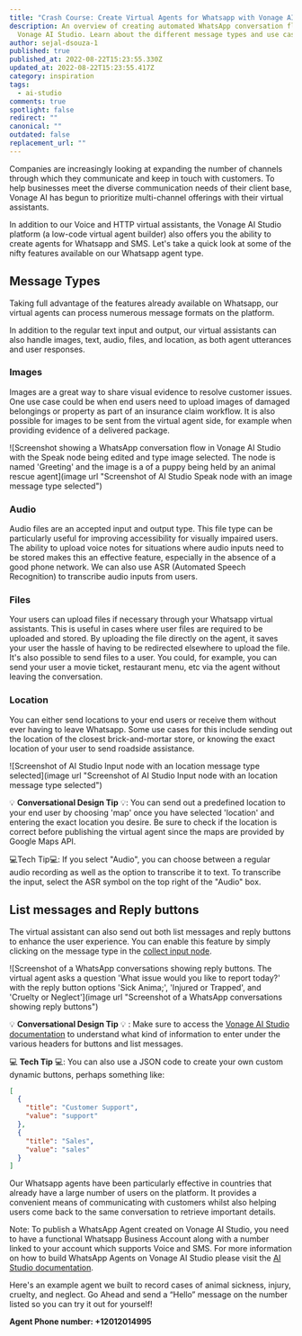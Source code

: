 ```yaml
---
title: "Crash Course: Create Virtual Agents for Whatsapp with Vonage AI Studio"
description: An overview of creating automated WhatsApp conversation flows with
  Vonage AI Studio. Learn about the different message types and use cases.
author: sejal-dsouza-1
published: true
published_at: 2022-08-22T15:23:55.330Z
updated_at: 2022-08-22T15:23:55.417Z
category: inspiration
tags:
  - ai-studio
comments: true
spotlight: false
redirect: ""
canonical: ""
outdated: false
replacement_url: ""
---
```

Companies are increasingly looking at expanding the number of channels through which they communicate and keep in touch with customers. To help businesses meet the diverse communication needs of their client base, Vonage AI has begun to prioritize multi-channel offerings with their virtual assistants.

In addition to our Voice and HTTP virtual assistants, the Vonage AI Studio platform (a low-code virtual agent builder) also offers you the ability to create agents for Whatsapp and SMS. Let's take a quick look at some of the nifty features available on our Whatsapp agent type.

## Message Types

Taking full advantage of the features already available on Whatsapp, our virtual agents can process numerous message formats on the platform.

In addition to the regular text input and output, our virtual assistants can also handle images, text, audio, files, and location, as both agent utterances and user responses.

### Images

Images are a great way to share visual evidence to resolve customer issues. One use case could be when end users need to upload images of damaged belongings or property as part of an insurance claim workflow. It is also possible for images to be sent from the virtual agent side, for example when providing evidence of a delivered package.

![Screenshot showing a WhatsApp conversation flow in Vonage AI Studio with the Speak node being edited and type image selected. The node is named 'Greeting' and the image is a of a puppy being held by an animal rescue agent](image url "Screenshot of AI Studio Speak node with an image message type selected")

### Audio

Audio files are an accepted input and output type. This file type can be particularly useful for improving accessibility for visually impaired users. The ability to upload voice notes for situations where audio inputs need to be stored makes this an effective feature, especially in the absence of a good phone network. We can also use ASR (Automated Speech Recognition) to transcribe audio inputs from users.

### Files

Your users can upload files if necessary through your Whatsapp virtual assistants. This is useful in cases where user files are required to be uploaded and stored. By uploading the file directly on the agent, it saves your user the hassle of having to be redirected elsewhere to upload the file. It's also possible to send files to a user. You could, for example, you can send your user a movie ticket, restaurant menu, etc via the agent without leaving the conversation.

### Location

You can either send locations to your end users or receive them without ever having to leave Whatsapp. Some use cases for this include sending out the location of the closest brick-and-mortar store, or knowing the exact location of your user to send roadside assistance.

![Screenshot of AI Studio Input node with an location message type selected](image url "Screenshot of AI Studio Input node with an location message type selected")

💡 **Conversational Design Tip** 💡:  You can send out a predefined location to your end user by choosing 'map' once you have selected 'location' and entering the exact location you desire. Be sure to check if the location is correct before publishing the virtual agent since the maps are provided by Google Maps API.

💻Tech Tip💻: If you select "Audio", you can choose between a regular audio recording as well as the option to transcribe it to text. To transcribe the input, select the ASR symbol on the top right of the "Audio" box.

## List messages and Reply buttons

The virtual assistant can also send out both list messages and reply buttons to enhance the user experience. You can enable this feature by simply clicking on the message type in the [collect input node](https://studio.docs.ai.vonage.com/whatsapp-chatbot/whatsapp-chatbot/nodes/collect-input).

![Screenshot of a WhatsApp conversations showing reply buttons. The virtual agent asks a question 'What issue would you like to report today?' with the reply button options 'Sick Anima;', 'Injured or Trapped', and 'Cruelty or Neglect'](image url "Screenshot of a WhatsApp conversations showing reply buttons")

💡 **Conversational Design Tip** 💡 :  Make sure to access the [Vonage AI Studio documentation](https://studio.docs.ai.vonage.com/whatsapp-chatbot/whatsapp-chatbot/nodes/collect-input) to understand what kind of information to enter under the various headers for buttons and list messages.

💻 **Tech Tip** 💻: You can also use a JSON code to create your own custom dynamic buttons, perhaps something like:

```json
[
  {
    "title": "Customer Support",
    "value": "support"
  },
  {
    "title": "Sales",
    "value": "sales"
  }
]
```

Our Whatsapp agents have been particularly effective in countries that already have a large number of users on the platform. It provides a convenient means of communicating with customers whilst also helping users come back to the same conversation to retrieve important details.

Note: To publish a WhatsApp Agent created on Vonage AI Studio, you need to have a functional Whatsapp Business Account along with a number linked to your account which supports Voice and SMS. For more information on how to build WhatsApp Agents on Vonage AI Studio please visit the [AI Studio documentation](https://studio.docs.ai.vonage.com/whatsapp-chatbot/whatsapp-chatbot/nodes/collect-input).

Here's an example agent we built to record cases of animal sickness, injury, cruelty, and neglect. Go Ahead and send a “Hello” message on the number listed so you can try it out for yourself!

**Agent Phone number: +12012014995**